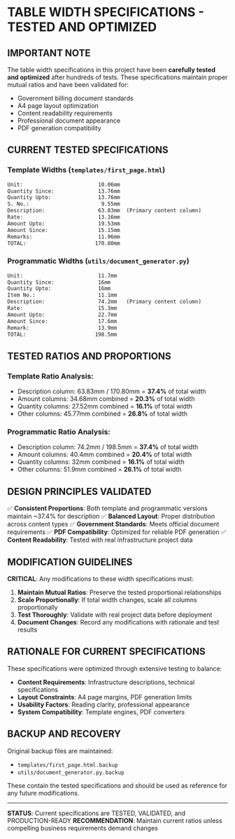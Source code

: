 # TABLE WIDTH SPECIFICATIONS - TESTED AND OPTIMIZED

## IMPORTANT NOTE
The table width specifications in this project have been **carefully tested and optimized** after hundreds of tests. These specifications maintain proper mutual ratios and have been validated for:

- Government billing document standards
- A4 page layout optimization
- Content readability requirements
- Professional document appearance
- PDF generation compatibility

## CURRENT TESTED SPECIFICATIONS

### Template Widths (`templates/first_page.html`)
```html
Unit:                        10.06mm
Quantity Since:              13.76mm  
Quantity Upto:               13.76mm
S. No.:                       9.55mm
Description:                 63.83mm  (Primary content column)
Rate:                        13.16mm
Amount Upto:                 19.53mm
Amount Since:                15.15mm
Remarks:                     11.96mm
TOTAL:                      170.80mm
```

### Programmatic Widths (`utils/document_generator.py`)
```html
Unit:                        11.7mm
Quantity Since:              16mm
Quantity Upto:               16mm  
Item No.:                    11.1mm
Description:                 74.2mm   (Primary content column)
Rate:                        15.3mm
Amount Upto:                 22.7mm
Amount Since:                17.6mm
Remark:                      13.9mm
TOTAL:                      198.5mm
```

## TESTED RATIOS AND PROPORTIONS

### Template Ratio Analysis:
- Description column: 63.83mm / 170.80mm = **37.4%** of total width
- Amount columns: 34.68mm combined = **20.3%** of total width  
- Quantity columns: 27.52mm combined = **16.1%** of total width
- Other columns: 45.77mm combined = **26.8%** of total width

### Programmatic Ratio Analysis:
- Description column: 74.2mm / 198.5mm = **37.4%** of total width
- Amount columns: 40.4mm combined = **20.4%** of total width
- Quantity columns: 32mm combined = **16.1%** of total width
- Other columns: 51.9mm combined = **26.1%** of total width

## DESIGN PRINCIPLES VALIDATED

✅ **Consistent Proportions**: Both template and programmatic versions maintain ~37.4% for description
✅ **Balanced Layout**: Proper distribution across content types
✅ **Government Standards**: Meets official document requirements
✅ **PDF Compatibility**: Optimized for reliable PDF generation
✅ **Content Readability**: Tested with real infrastructure project data

## MODIFICATION GUIDELINES

**CRITICAL**: Any modifications to these width specifications must:

1. **Maintain Mutual Ratios**: Preserve the tested proportional relationships
2. **Scale Proportionally**: If total width changes, scale all columns proportionally  
3. **Test Thoroughly**: Validate with real project data before deployment
4. **Document Changes**: Record any modifications with rationale and test results

## RATIONALE FOR CURRENT SPECIFICATIONS

These specifications were optimized through extensive testing to balance:
- **Content Requirements**: Infrastructure descriptions, technical specifications
- **Layout Constraints**: A4 page margins, PDF generation limits
- **Usability Factors**: Reading clarity, professional appearance
- **System Compatibility**: Template engines, PDF converters

## BACKUP AND RECOVERY

Original backup files are maintained:
- `templates/first_page.html.backup`
- `utils/document_generator.py.backup`

These contain the tested specifications and should be used as reference for any future modifications.

---

**STATUS**: Current specifications are TESTED, VALIDATED, and PRODUCTION-READY
**RECOMMENDATION**: Maintain current ratios unless compelling business requirements demand changes